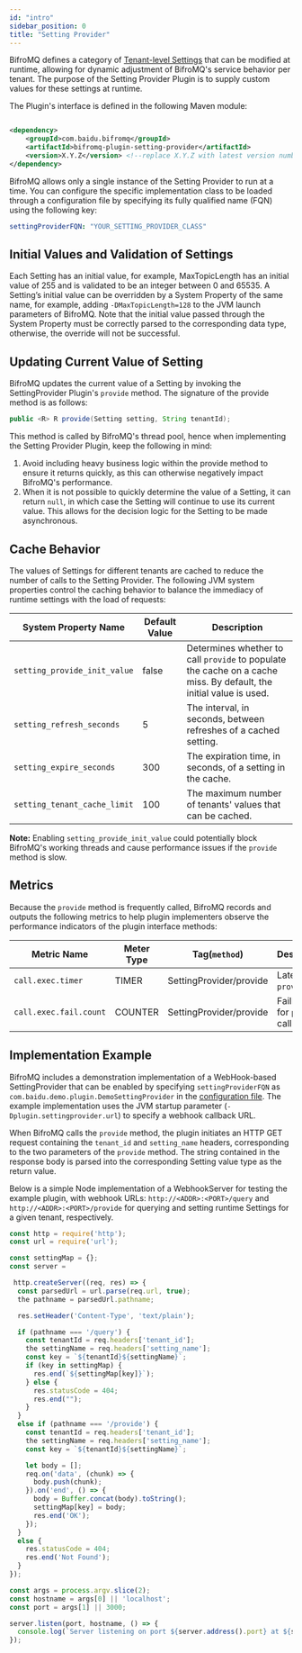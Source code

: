 ```yaml
---
id: "intro"
sidebar_position: 0
title: "Setting Provider"
---
```


BifroMQ defines a category of [Tenant-level Settings](1_tenantsetting.md) that can be modified at runtime, allowing for dynamic adjustment of BifroMQ's service behavior per tenant. The purpose of the Setting Provider Plugin is to supply
custom values for these settings at runtime.

The Plugin's interface is defined in the following Maven module:

```xml

<dependency>
    <groupId>com.baidu.bifromq</groupId>
    <artifactId>bifromq-plugin-setting-provider</artifactId>
    <version>X.Y.Z</version> <!--replace X.Y.Z with latest version number-->
</dependency>
```

BifroMQ allows only a single instance of the Setting Provider to run at a time. You can configure the specific implementation class to be loaded through a configuration file by specifying its fully qualified name (FQN) using the following
key:

```yaml
settingProviderFQN: "YOUR_SETTING_PROVIDER_CLASS"
```

## Initial Values and Validation of Settings

Each Setting has an initial value, for example, MaxTopicLength has an initial value of 255 and is validated to be an integer between 0 and 65535. A Setting’s initial value can be overridden by a System Property of the same name, for
example, adding `-DMaxTopicLength=128` to the JVM launch parameters of BifroMQ. Note that the initial value passed through the System Property must be correctly parsed to the corresponding data type, otherwise, the override will not be
successful.

## Updating Current Value of Setting

BifroMQ updates the current value of a Setting by invoking the SettingProvider Plugin's `provide` method. The signature of the provide method is as follows:

```java
public <R> R provide(Setting setting, String tenantId);
```

This method is called by BifroMQ's thread pool, hence when implementing the Setting Provider Plugin, keep the following in mind:

1. Avoid including heavy business logic within the provide method to ensure it returns quickly, as this can otherwise negatively impact BifroMQ's performance.
2. When it is not possible to quickly determine the value of a Setting, it can return `null`, in which case the Setting will continue to use its current value. This allows for the decision logic for the Setting to be made asynchronous.

## Cache Behavior

The values of Settings for different tenants are cached to reduce the number of calls to the Setting Provider. The following JVM system properties control the caching behavior to balance the immediacy of runtime settings with the load of
requests:

| System Property Name         | Default Value | Description                                                                                                        |
|------------------------------|---------------|--------------------------------------------------------------------------------------------------------------------|
| `setting_provide_init_value` | false         | Determines whether to call `provide` to populate the cache on a cache miss. By default, the initial value is used. |
| `setting_refresh_seconds`    | 5             | The interval, in seconds, between refreshes of a cached setting.                                                   |
| `setting_expire_seconds`     | 300           | The expiration time, in seconds, of a setting in the cache.                                                        |
| `setting_tenant_cache_limit` | 100           | The maximum number of tenants' values that can be cached.                                                          |

**Note:** Enabling `setting_provide_init_value` could potentially block BifroMQ's working threads and cause performance issues if the `provide` method is slow.

## Metrics

Because the `provide` method is frequently called, BifroMQ records and outputs the following metrics to help
plugin implementers observe the performance indicators of the plugin interface methods:

| Metric Name            | Meter Type | Tag(`method`)           | Description                     |
|------------------------|------------|-------------------------|---------------------------------|
| `call.exec.timer`      | TIMER      | SettingProvider/provide | Latency for `provide` call      |
| `call.exec.fail.count` | COUNTER    | SettingProvider/provide | Fail counter for `provide` call |

## Implementation Example

BifroMQ includes a demonstration implementation of a WebHook-based SettingProvider that can be enabled by specifying `settingProviderFQN` as `com.baidu.demo.plugin.DemoSettingProvider` in
the [configuration file](../../07_admin_guide/01_configuration/intro.md). The example implementation uses the JVM startup parameter (`-Dplugin.settingprovider.url`) to specify a webhook callback URL.

When BifroMQ calls the `provide` method, the plugin initiates an HTTP GET request containing the `tenant_id` and `setting_name` headers, corresponding to the two parameters of the `provide` method. The string contained in the response body
is parsed into the corresponding Setting value type as the return value.

Below is a simple Node implementation of a WebhookServer for testing the example plugin, with webhook URLs: `http://<ADDR>:<PORT>/query` and `http://<ADDR>:<PORT>/provide` for querying and setting runtime Settings for a given tenant,
respectively.

```js
const http = require('http');
const url = require('url'); 

const settingMap = {};
const server =

 http.createServer((req, res) => {
  const parsedUrl = url.parse(req.url, true);
  the pathname = parsedUrl.pathname;

  res.setHeader('Content-Type', 'text/plain');

  if (pathname === '/query') {
    const tenantId = req.headers['tenant_id'];
    the settingName = req.headers['setting_name'];
    const key = `${tenantId}${settingName}`;
    if (key in settingMap) {
      res.end(`${settingMap[key]}`);
    } else {
      res.statusCode = 404;
      res.end("");
    }
  }
  else if (pathname === '/provide') {
    const tenantId = req.headers['tenant_id'];
    the settingName = req.headers['setting_name'];
    const key = `${tenantId}${settingName}`;

    let body = [];
    req.on('data', (chunk) => {
      body.push(chunk);
    }).on('end', () => {
      body = Buffer.concat(body).toString();
      settingMap[key] = body;
      res.end('OK');
    });
  }
  else {
    res.statusCode = 404;
    res.end('Not Found');
  }
});

const args = process.argv.slice(2);
const hostname = args[0] || 'localhost'; 
const port = args[1] || 3000; 

server.listen(port, hostname, () => {
  console.log(`Server listening on port ${server.address().port} at ${server.address().address}`);
});
```